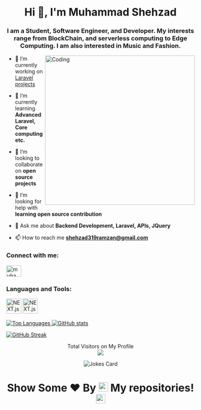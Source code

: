 <h1 align="center">Hi 👋, I'm Muhammad Shehzad</h1>
<h3 align="center">I am a Student, Software Engineer, and Developer. My interests range from BlockChain, and serverless computing to Edge Computing. I am also interested in Music and Fashion.</h3>
<img align="right" alt="Coding" width="400" src="https://cdn.dribbble.com/users/1162077/screenshots/3848914/programmer.gif">

- 🔭 I’m currently working on [Laravel projects](https://MustajabAhmed.github.io/)

- 🌱 I’m currently learning **Advanced Laravel, Core computing etc.**

- 👯 I’m looking to collaborate on **open source projects**

- 🤝 I’m looking for help with **learning open source contribution**

<!-- - 💬 Ask me about **Backend, Laravel, API, JavaScript, Typescript, NEXT.js** -->

- 💬 Ask me about **Backend Development, Laravel, APIs, JQuery**

- 📫 How to reach me **shehzad319ramzan@gmail.com**

<h3 align="left">Connect with me:</h3>
<p align="left">
<a href="https://www.linkedin.com/in/muhammad-shehzad-425016276/" target="blank"><img align="center" src="https://raw.githubusercontent.com/rahuldkjain/github-profile-readme-generator/master/src/images/icons/Social/linked-in-alt.svg" alt="muhammadshehzad" height="30" width="40" /></a>
</p>

<h3 align="left">Languages and Tools:</h3>
<!-- <p align="left"> <a href="https://www.w3schools.com/cpp/" target="_blank" rel="noreferrer"> <img src="https://raw.githubusercontent.com/devicons/devicon/master/icons/cplusplus/cplusplus-original.svg" alt="cplusplus" width="40" height="40"/> </a> <a href="https://git-scm.com/" target="_blank" rel="noreferrer"> <img src="https://www.vectorlogo.zone/logos/git-scm/git-scm-icon.svg" alt="git" width="40" height="40"/> </a> <a href="https://www.w3.org/html/" target="_blank" rel="noreferrer"> <img src="https://raw.githubusercontent.com/devicons/devicon/master/icons/html5/html5-original-wordmark.svg" alt="html5" width="40" height="40"/> </a> <a href="https://developer.mozilla.org/en-US/docs/Web/JavaScript" target="_blank" rel="noreferrer"> <img src="https://raw.githubusercontent.com/devicons/devicon/master/icons/javascript/javascript-original.svg" alt="javascript" width="40" height="40"/> </a> <a href="https://www.mysql.com/" target="_blank" rel="noreferrer"> <img src="https://raw.githubusercontent.com/devicons/devicon/master/icons/mysql/mysql-original-wordmark.svg" alt="mysql" width="40" height="40"/> </a> <a href="https://www.php.net" target="_blank" rel="noreferrer"> <img src="https://raw.githubusercontent.com/devicons/devicon/master/icons/php/php-original.svg" alt="php" width="40" height="40"/> </a> <a href="https://nextjs.org/" target="_blank" rel="noreferrer">  -->
<!--       <img src="https://github.com/MustajabAhmed/Laravel-API-Authentication-Using-LARAVEL-SANCTUM/blob/master/public/nextjs-icon-svgrepo-com%20(2).svg" alt="NEXT.js" width="40" height="40"/> <a href="https://www.postman.com/" target="_blank" rel="noreferrer">  -->
      <img src="https://www.svgrepo.com/show/354202/postman-icon.svg" alt="NEXT.js" width="40" height="40"/> <a href="https://www.typescriptlang.org/" target="_blank" rel="noreferrer">
<!--       <img src="https://www.svgrepo.com/show/439022/typescript.svg" alt="NEXT.js" width="40" height="40"/> <a href="https://www.java.com/" target="_blank" rel="noreferrer">  -->
      <img src="https://www.svgrepo.com/show/303654/java-logo.svg" alt="NEXT.js" width="40" height="40"/> 
      </p>

<!-- <p align="center"><img align="center" src="https://github-readme-stats.vercel.app/api/top-langs?username=MustajabAhmed&show_icons=true&locale=en&layout=compact&theme=tokyonight" alt="Muhammadshehzad" />&nbsp;<img align="center" src="https://github-readme-stats.vercel.app/api?username=MustajabAhmed&show_icons=true&locale=en&theme=tokyonight" alt="Muhammadshehzad" /></p>

<p align="center"><img src="https://github-readme-streak-stats.herokuapp.com/?user=MustajabAhmed&theme=tokyonight" alt="Muhammadshehzad" /></p> -->

![Top Languages](https://github-readme-stats.vercel.app/api/top-langs/?username=MustajabAhmed&layout=compact&theme=radical)
![GitHub stats](https://github-readme-stats.vercel.app/api?username=MustajabAhmed&show_icons=true&count_private=true&hide=prs,issues&theme=radical)

[![GitHub Streak](https://github-readme-streak-stats.herokuapp.com/?user=MustajabAhmed&layout=compact&theme=radical)](https://git.io/streak-stats)

 


<p align="center"> 
  Total Visitors on My Profile<br>
  <img src="https://profile-counter.glitch.me/MustajabAhmed/count.svg" />
</p>

<!-- HTML -->
<p align="center">
      <img src="https://readme-jokes.vercel.app/api" alt="Jokes Card" />
</p>

 ### <h1><p align ="center"> Show Some ❤️ By  <img src="https://media.giphy.com/media/ObNTw8Uzwy6KQ/giphy.gif" height="25px"> My repositories!<img src="https://user-images.githubusercontent.com/76244600/130682427-5b987fe2-9a2e-4e08-9e59-b951a8e58a84.gif" height="25px"></p> </h1>

<!---
MustajabAhmed/MustajabAhmed is a ✨ special ✨ repository because its `README.md` (this file) appears on your GitHub profile.
You can click the Preview link to take a look at your changes.
--->
